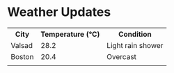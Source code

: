 # Weather Updates

<!-- WEATHER-UPDATE-START -->
<table><tr><th>City</th><th>Temperature (°C)</th><th>Condition</th></tr><tr><td>Valsad</td><td>28.2</td><td>Light rain shower</td></tr><tr><td>Boston</td><td>20.4</td><td>Overcast</td></tr><tr><td></td><td></td><td></td></tr></table>
<!-- WEATHER-UPDATE-END -->

